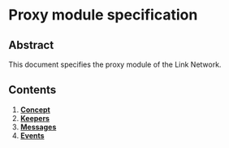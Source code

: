# Proxy module specification

## Abstract

This document specifies the proxy module of the Link Network.

## Contents

1. **[Concept](01_concept.md)**
2. **[Keepers](02_keepers.md)**
3. **[Messages](03_messages.md)**
4. **[Events](04_events.md)**
